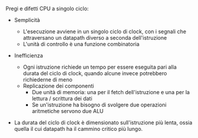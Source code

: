 Pregi e difetti CPU a singolo ciclo:
- Semplicità
	- L'esecuzione avviene in un singolo ciclo di clock, con i segnali che attraversano un datapath diverso a seconda dell'istruzione
	- L'unità di controllo è una funzione combinatoria
- Inefficienza
	- Ogni istruzione richiede un tempo per essere eseguita pari alla durata del ciclo di clock, quando alcune invece potrebbero richiederne di meno
	- Replicazione dei componenti
		- Due unità di memoria: una per il fetch dell'istruzione e una per la lettura / scrittura dei dati
		- Se un'istruzione ha bisogno di svolgere due operazioni aritmetiche servono due ALU

- La durata del ciclo di clock è dimensionato sull'istruzione più lenta, ossia quella il cui datapath ha il cammino critico più lungo.